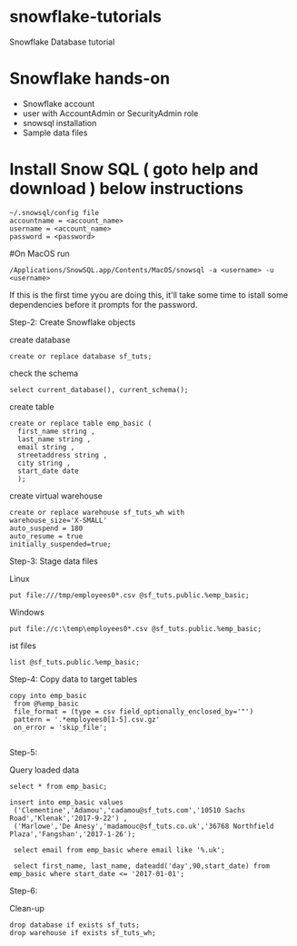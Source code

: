 # snowflake-tutorials
Snowflake Database tutorial
#  Snowflake hands-on



- Snowflake account
- user with AccountAdmin or SecurityAdmin role
- snowsql installation
- Sample data files

# Install Snow SQL ( goto help and download ) below instructions


  
  
```
~/.snowsql/config file
accountname = <account_name>
username = <account_name>
password = <password> 
```

#On MacOS run

```
/Applications/SnowSQL.app/Contents/MacOS/snowsql -a <username> -u <username>

```

If this is the first time yyou are doing this, it'll take some time to istall some dependencies before it prompts for the password.

Step-2:
Create Snowflake objects

create database
```
create or replace database sf_tuts;
```
check the schema

```
select current_database(), current_schema();
```
create table
```
create or replace table emp_basic (
  first_name string ,
  last_name string ,
  email string ,
  streetaddress string ,
  city string ,
  start_date date
  );
  ```
  
  create virtual warehouse
  
  ```
  create or replace warehouse sf_tuts_wh with
  warehouse_size='X-SMALL'
  auto_suspend = 180
  auto_resume = true
  initially_suspended=true;
   ```
   
 Step-3:
Stage data files

Linux
 ```
 put file:///tmp/employees0*.csv @sf_tuts.public.%emp_basic;
  ```
  
  Windows
 ```
put file://c:\temp\employees0*.csv @sf_tuts.public.%emp_basic;
 ```
 
 ist files
 
 ```
list @sf_tuts.public.%emp_basic;
 ```
Step-4:
Copy data to target tables

 ```
 copy into emp_basic
  from @%emp_basic
  file_format = (type = csv field_optionally_enclosed_by='"')
  pattern = '.*employees0[1-5].csv.gz'
  on_error = 'skip_file';
  
   ```
Step-5:


Query loaded data

 ```
select * from emp_basic;

insert into emp_basic values
  ('Clementine','Adamou','cadamou@sf_tuts.com','10510 Sachs Road','Klenak','2017-9-22') ,
  ('Marlowe','De Anesy','madamouc@sf_tuts.co.uk','36768 Northfield Plaza','Fangshan','2017-1-26');

  select email from emp_basic where email like '%.uk';

  select first_name, last_name, dateadd('day',90,start_date) from emp_basic where start_date <= '2017-01-01';
   ```
Step-6:

Clean-up

 ```
 drop database if exists sf_tuts;
drop warehouse if exists sf_tuts_wh;
 ```
 
